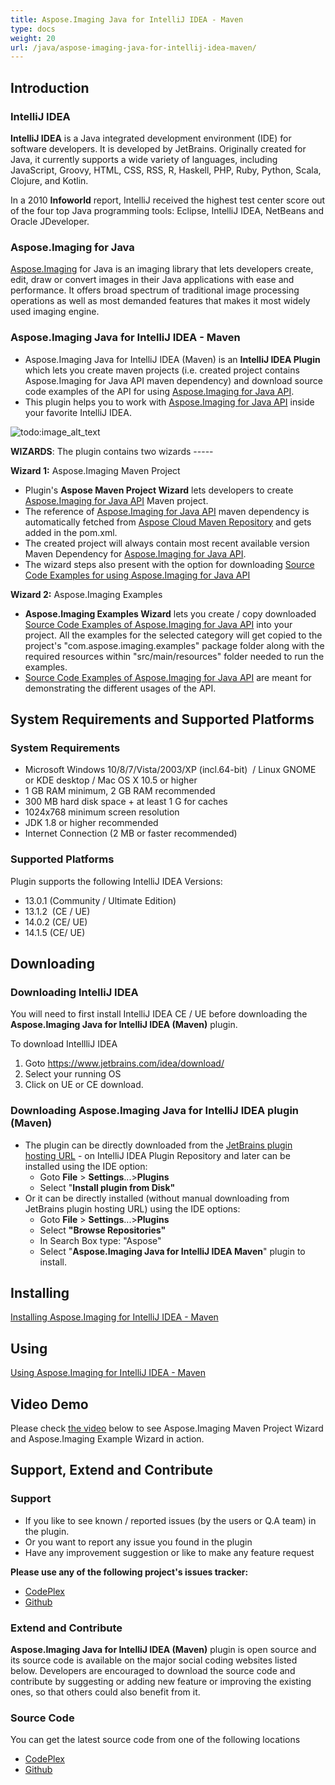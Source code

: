 ```yaml
---
title: Aspose.Imaging Java for IntelliJ IDEA - Maven
type: docs
weight: 20
url: /java/aspose-imaging-java-for-intellij-idea-maven/
---
```


## **Introduction**
### **IntelliJ IDEA**
**IntelliJ IDEA** is a Java integrated development environment (IDE) for software developers. It is developed by JetBrains. Originally created for Java, it currently supports a wide variety of languages, including JavaScript, Groovy, HTML, CSS, RSS, R, Haskell, PHP, Ruby, Python, Scala, Clojure, and Kotlin.

In a 2010 **Infoworld** report, IntelliJ received the highest test center score out of the four top Java programming tools: Eclipse, IntelliJ IDEA, NetBeans and Oracle JDeveloper.
### **Aspose.Imaging for Java**
[Aspose.Imaging](https://products.aspose.com/imaging/java) for Java is an imaging library that lets developers create, edit, draw or convert images in their Java applications with ease and performance. It offers broad spectrum of traditional image processing operations as well as most demanded features that makes it most widely used imaging engine.
### **Aspose.Imaging Java for IntelliJ IDEA - Maven**
- Aspose.Imaging Java for IntelliJ IDEA (Maven) is an **IntelliJ IDEA Plugin** which lets you create maven projects (i.e. created project contains Aspose.Imaging for Java API maven dependency) and download source code examples of the API for using [Aspose.Imaging for Java API](https://products.aspose.com/imaging/java).
- This plugin helps you to work with [Aspose.Imaging for Java API](https://products.aspose.com/imaging/java) inside your favorite IntelliJ IDEA. 

![todo:image_alt_text](https://i.imgur.com/KWKGljg.png)


**WIZARDS**:
The plugin contains two wizards -----

**Wizard 1:** Aspose.Imaging Maven Project

- Plugin's **Aspose Maven Project Wizard** lets developers to create [Aspose.Imaging for Java API](https://products.aspose.com/imaging/java) Maven project.
- The reference of [Aspose.Imaging for Java API](https://products.aspose.com/imaging/java) maven dependency is automatically fetched from [Aspose Cloud Maven Repository](https://repository.aspose.com/webapp/#/artifacts/browse/tree/General/repo) and gets added in the pom.xml.
- The created project will always contain most recent available version Maven Dependency for [Aspose.Imaging for Java API](https://products.aspose.com/imaging/java).
- The wizard steps also present with the option for downloading [Source Code Examples for using Aspose.Imaging for Java API](https://github.com/aspose-imaging/Aspose.Imaging-for-Java/tree/master/Examples)

**Wizard 2:** Aspose.Imaging Examples

- **Aspose.Imaging Examples Wizard** lets you create / copy downloaded [Source Code Examples of Aspose.Imaging for Java API](https://github.com/aspose-imaging/Aspose.Imaging-for-Java/tree/master/Examples) into your project. All the examples for the selected category will get copied to the project's "com.aspose.imaging.examples" package folder along with the required resources within "src/main/resources" folder needed to run the examples.
- [Source Code Examples of Aspose.Imaging for Java API](https://github.com/aspose-imaging/Aspose.Imaging-for-Java/tree/master/Examples) are meant for demonstrating the different usages of the API.
## **System Requirements and Supported Platforms**
### **System Requirements**
- Microsoft Windows 10/8/7/Vista/2003/XP (incl.64-bit)  / Linux GNOME or KDE desktop / Mac OS X 10.5 or higher
- 1 GB RAM minimum, 2 GB RAM recommended
- 300 MB hard disk space + at least 1 G for caches
- 1024x768 minimum screen resolution
- JDK 1.8 or higher recommended
- Internet Connection (2 MB or faster recommended)
### **Supported Platforms**
Plugin supports the following IntelliJ IDEA Versions:

- 13.0.1 (Community / Ultimate Edition)
- 13.1.2  (CE / UE)
- 14.0.2 (CE/ UE)
- 14.1.5 (CE/ UE)
## **Downloading**
### **Downloading IntelliJ IDEA**
You will need to first install IntelliJ IDEA CE / UE before downloading the **Aspose.Imaging Java for IntelliJ IDEA (Maven)** plugin.

To download IntellliJ IDEA

1. Goto <https://www.jetbrains.com/idea/download/>
1. Select your running OS
1. Click on UE or CE download.
### **Downloading Aspose.Imaging Java for IntelliJ IDEA plugin (Maven)**
- The plugin can be directly downloaded from the [JetBrains plugin hosting URL](https://plugins.jetbrains.com/plugin/8048-aspose-imaging-java-for-intellij-idea-maven/) - on IntelliJ IDEA Plugin Repository
  and later can be installed using the IDE option: 
  - Goto **File** > **Settings**...>**Plugins**
  - Select "**Install plugin from Disk"**
- Or it can be directly installed (without manual downloading from JetBrains plugin hosting URL) using the IDE options: 
  - Goto **File** > **Settings**...>**Plugins**
  - Select **"Browse Repositories"**
  - In Search Box type: "Aspose"
  - Select "**Aspose.Imaging Java for IntelliJ IDEA Maven**" plugin to install.
## **Installing**
[Installing Aspose.Imaging for IntelliJ IDEA - Maven](https://docs.aspose.com/imaging/java/installing-and-using-aspose-imaging-for-intellij-idea-maven/#InstallingandUsingAspose.ImagingforIntelliJIDEA-Maven-Installing)
## **Using**
[Using Aspose.Imaging for IntelliJ IDEA - Maven](https://docs.aspose.com/imaging/java/installing-and-using-aspose-imaging-for-intellij-idea-maven/#InstallingandUsingAspose.ImagingforIntelliJIDEA-Maven-Using)
## **Video Demo**
Please check [the video](https://www.youtube.com/watch?v=w4qqaxwk9P4) below to see Aspose.Imaging Maven Project Wizard and Aspose.Imaging Example Wizard in action.
## **Support, Extend and Contribute**
### **Support**
- If you like to see known / reported issues (by the users or Q.A team) in the plugin.
- Or you want to report any issue you found in the plugin
- Have any improvement suggestion or like to make any feature request

**Please use any of the following project's issues tracker:**

- [CodePlex](https://archive.codeplex.com/?p=asposeimagingjavaintellij)
- [Github](https://github.com/aspose-imaging/Aspose.Imaging-for-Java/issues)
### **Extend and Contribute**
**Aspose.Imaging Java for IntelliJ IDEA (Maven)** plugin is open source and its source code is available on the major social coding websites listed below. Developers are encouraged to download the source code and contribute by suggesting or adding new feature or improving the existing ones, so that others could also benefit from it.
### **Source Code**
You can get the latest source code from one of the following locations

- [CodePlex](https://archive.codeplex.com/?p=asposeimagingjavaintellij)
- [Github](https://github.com/aspose-imaging/Aspose.Imaging-for-Java/tree/master/Plugins/Aspose.Imaging-for-Java_for_IntelliJ%28Maven%29)
